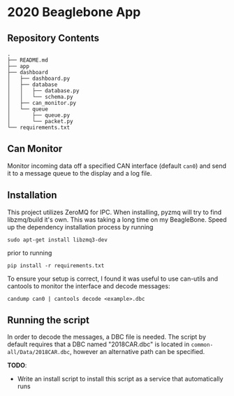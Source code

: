 # 2020 Beaglebone App

## Repository Contents

```
.
├── README.md
├── app
├── dashboard
│   ├── dashboard.py
│   ├── database
│   │   ├── database.py
│   │   └── schema.py
│   ├── can_monitor.py
│   └── queue
│       ├── queue.py
│       └── packet.py
└── requirements.txt
```

## Can Monitor

Monitor incoming data off a specified CAN interface (default `can0`) and send it to a message queue to the display and a log file.  

## Installation

This project utilizes ZeroMQ for IPC. When installing, pyzmq will try to find libzmq/build it's own. This was taking a long time on my BeagleBone. Speed up the dependency installation process by running

`sudo apt-get install libzmq3-dev` 

prior to running

`pip install -r requirements.txt`

To ensure your setup is correct, I found it was useful to use can-utils and cantools to monitor the interface and decode messages: 

`candump can0 | cantools decode <example>.dbc`

## Running the script

In order to decode the messages, a DBC file is needed. The script by default requires that a DBC named "2018CAR.dbc" is located in `common-all/Data/2018CAR.dbc`, however an alternative path can be specified.

**TODO**:
* Write an install script to install this script as a service that automatically runs

